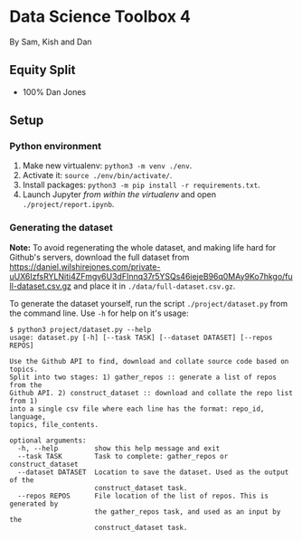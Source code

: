 # Data Science Toolbox 4

By Sam, Kish and Dan

## Equity Split
  - 100% Dan Jones

## Setup

### Python environment
  1. Make new virtualenv: `python3 -m venv ./env`.
  2. Activate it: `source ./env/bin/activate/`.
  3. Install packages: `python3 -m pip install -r requirements.txt`.
  4. Launch Jupyter _from within the virtualenv_ and open `./project/report.ipynb`.


### Generating the dataset

**Note:** To avoid regenerating the whole dataset, and making life hard for Github's servers, download the full dataset from https://daniel.wilshirejones.com/private-uUX6IzfsRYLNiti4ZFmgv6U3dFInnq37r5YSQs46iejeB96q0MAy9Ko7hkgo/full-dataset.csv.gz and place it in `./data/full-dataset.csv.gz`.

To generate the dataset yourself, run the script `./project/dataset.py` from the command line. Use `-h` for help on it's usage:

```
$ python3 project/dataset.py --help
usage: dataset.py [-h] [--task TASK] [--dataset DATASET] [--repos REPOS]

Use the Github API to find, download and collate source code based on topics.
Split into two stages: 1) gather_repos :: generate a list of repos from the
Github API. 2) construct_dataset :: download and collate the repo list from 1)
into a single csv file where each line has the format: repo_id, language,
topics, file_contents.

optional arguments:
  -h, --help         show this help message and exit
  --task TASK        Task to complete: gather_repos or construct_dataset
  --dataset DATASET  Location to save the dataset. Used as the output of the
                     construct_dataset task.
  --repos REPOS      File location of the list of repos. This is generated by
                     the gather_repos task, and used as an input by the
                     construct_dataset task.
```
